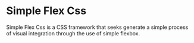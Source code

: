 # Simple Flex Css

Simple Flex Css is a CSS framework that seeks generate a simple process of visual integration through the use of simple flexbox.